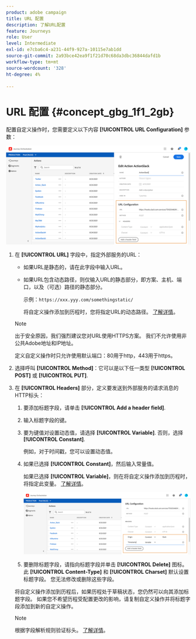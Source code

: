 ```yaml
---
product: adobe campaign
title: URL 配置
description: 了解URL配置
feature: Journeys
role: User
level: Intermediate
exl-id: e7cba6c4-a231-44f9-927a-10115e7ab1dd
source-git-commit: 2a93bce42ea9f1f21d70c68da3dbc36844dafd1b
workflow-type: tm+mt
source-wordcount: '328'
ht-degree: 4%

---
```


# URL 配置 {#concept_gbg_1f1_2gb}

配置自定义操作时，您需要定义以下内容 **[!UICONTROL URL Configuration]** 参数：

![](../assets/journeyurlconfiguration.png)

1. 在 **[!UICONTROL URL]** 字段中，指定外部服务的URL：

   * 如果URL是静态的，请在此字段中输入URL。

   * 如果URL包含动态路径，则仅输入URL的静态部分，即方案、主机、端口，以及（可选）路径的静态部分。

      示例：`https://xxx.yyy.com/somethingstatic/`

      将自定义操作添加到历程时，您将指定URL的动态路径。 [了解详情](../building-journeys/using-custom-actions.md)。
   >[!NOTE]
   >
   >出于安全原因，我们强烈建议您对URL使用HTTPS方案。 我们不允许使用非公共Adobe地址和IP地址。
   >
   >定义自定义操作时只允许使用默认端口：80用于http，443用于https。

1. 选择呼叫 **[!UICONTROL Method]**：它可以是以下任一类型 **[!UICONTROL POST]** 或 **[!UICONTROL PUT]**.
1. 在 **[!UICONTROL Headers]** 部分，定义要发送到外部服务的请求消息的HTTP标头：
   1. 要添加标题字段，请单击 **[!UICONTROL Add a header field]**.
   1. 输入标题字段的键。
   1. 要为键值对设置动态值，请选择 **[!UICONTROL Variable]**. 否则，选择 **[!UICONTROL Constant]**.

      例如，对于时间戳，您可以设置动态值。

   1. 如果已选择 **[!UICONTROL Constant]**，然后输入常量值。

      如果已选择 **[!UICONTROL Variable]**，则在将自定义操作添加到历程时，将指定此变量。 [了解详情](../building-journeys/using-custom-actions.md)。

      ![](../assets/journeyurlconfiguration2.png)

   1. 要删除标题字段，请指向标题字段并单击 **[!UICONTROL Delete]** 图标。
   此 **[!UICONTROL Content-Type]** 和 **[!UICONTROL Charset]** 默认设置标题字段。 您无法修改或删除这些字段。

   将自定义操作添加到历程后，如果历程处于草稿状态，您仍然可以向其添加标题字段。 如果您不希望历程受配置更改的影响，请复制自定义操作并将标题字段添加到新的自定义操作。

   >[!NOTE]
   >
   >根据字段解析规则验证标头。 [了解详情](https://tools.ietf.org/html/rfc7230#section-3.2.4)。
